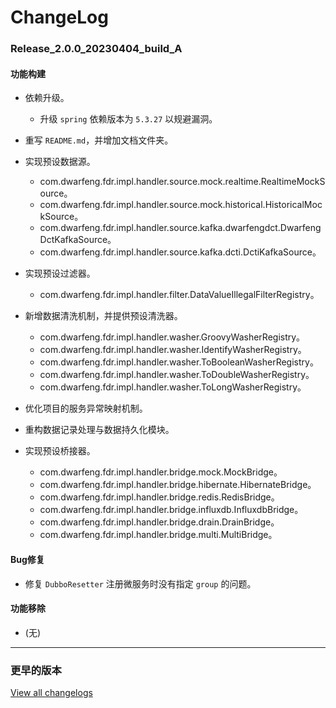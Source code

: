 # ChangeLog

### Release_2.0.0_20230404_build_A

#### 功能构建

- 依赖升级。
  - 升级 `spring` 依赖版本为 `5.3.27` 以规避漏洞。

- 重写 `README.md`，并增加文档文件夹。

- 实现预设数据源。
  - com.dwarfeng.fdr.impl.handler.source.mock.realtime.RealtimeMockSource。
  - com.dwarfeng.fdr.impl.handler.source.mock.historical.HistoricalMockSource。
  - com.dwarfeng.fdr.impl.handler.source.kafka.dwarfengdct.DwarfengDctKafkaSource。
  - com.dwarfeng.fdr.impl.handler.source.kafka.dcti.DctiKafkaSource。

- 实现预设过滤器。
  - com.dwarfeng.fdr.impl.handler.filter.DataValueIllegalFilterRegistry。

- 新增数据清洗机制，并提供预设清洗器。
  - com.dwarfeng.fdr.impl.handler.washer.GroovyWasherRegistry。
  - com.dwarfeng.fdr.impl.handler.washer.IdentifyWasherRegistry。
  - com.dwarfeng.fdr.impl.handler.washer.ToBooleanWasherRegistry。
  - com.dwarfeng.fdr.impl.handler.washer.ToDoubleWasherRegistry。
  - com.dwarfeng.fdr.impl.handler.washer.ToLongWasherRegistry。

- 优化项目的服务异常映射机制。

- 重构数据记录处理与数据持久化模块。

- 实现预设桥接器。
  - com.dwarfeng.fdr.impl.handler.bridge.mock.MockBridge。
  - com.dwarfeng.fdr.impl.handler.bridge.hibernate.HibernateBridge。
  - com.dwarfeng.fdr.impl.handler.bridge.redis.RedisBridge。
  - com.dwarfeng.fdr.impl.handler.bridge.influxdb.InfluxdbBridge。
  - com.dwarfeng.fdr.impl.handler.bridge.drain.DrainBridge。
  - com.dwarfeng.fdr.impl.handler.bridge.multi.MultiBridge。

#### Bug修复

- 修复 `DubboResetter` 注册微服务时没有指定 `group` 的问题。

#### 功能移除

- (无)

---

### 更早的版本

[View all changelogs](./changelogs)
